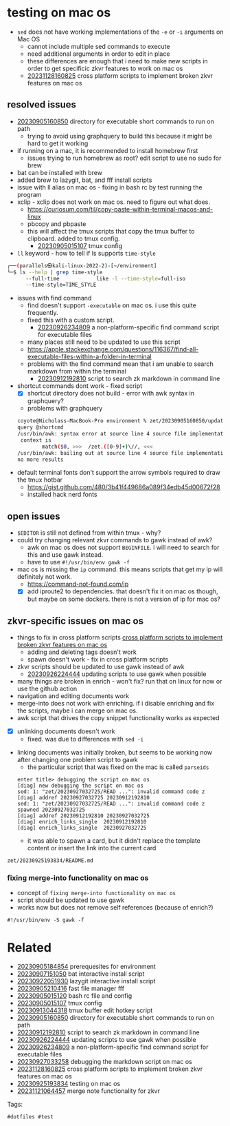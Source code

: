 # testing on mac os

- `sed` does not have working implementations of the `-e` or `-i` arguments on Mac OS
  - cannot include multiple sed commands to execute
  - need additional arguments in order to edit in place
  - these differences are enough that i need to make new scripts in order to get specificic zkvr features to work on mac os
  - [20231128160825](/zet/20231128160825/README.md) cross platform scripts to implement broken zkvr features on mac os

## resolved issues
- [20230905160850](/zet/20230905160850/README.md) directory for executable short commands to run on path
  - trying to avoid using graphquery to build this because it might be hard to get it working
- if running on a mac, it is recommended to install homebrew first
  - issues trying to run homebrew as root? edit script to use no sudo for brew
- bat can be installed with brew
- added brew to lazygit, bat, and fff install scripts
- issue with ll alias on mac os - fixing in bash rc by test running the program
- xclip - xclip does not work on mac os. need to figure out what does.
  - https://curiosum.com/til/copy-paste-within-terminal-macos-and-linux
  - pbcopy and pbpaste
  - this will affect the tmux scripts that copy the tmux buffer to clipboard. added to tmux config.
    - [20230905015107](/zet/20230905015107/README.md) tmux config
- `ll` keyword - how to tell if ls supports `time-style`
```bash
┌──(parallels㉿kali-linux-2022-2)-[~/environment]
└─$ ls --help | grep time-style
      --full-time            like -l --time-style=full-iso
      --time-style=TIME_STYLE
```
- issues with find command
  - find doesn't support `-executable` on mac os. i use this quite frequently.
  - fixed this with a custom script.
    - [20230926234809](/zet/20230926234809/README.md) a non-platform-specific find command script for executable files
  - many places still need to be updated to use this script
  - https://apple.stackexchange.com/questions/116367/find-all-executable-files-within-a-folder-in-terminal
  - problems with the find command mean that i am unable to search markdown from within the terminal
    - [20230912192810](/zet/20230912192810/README.md) script to search zk markdown in command line
- shortcut commands dont work - fixed script
  - [x] shortcut directory does not build - error with awk syntax in graphquery?
  - problems with graphquery
  ```bash
  coyote@Nicholass-MacBook-Pro environment % zet/20230905160850/update-shortcuts
  query @shortcmd
  /usr/bin/awk: syntax error at source line 4 source file implementation/parseids
   context is
          match($0, >>>  /zet.([0-9]+)\//, <<<
  /usr/bin/awk: bailing out at source line 4 source file implementation/parseids
  no more results
  ```
- default terminal fonts don't support the arrow symbols required to draw the tmux hotbar
  - https://gist.github.com/480/3b41f449686a089f34edb45d00672f28
  - installed hack nerd fonts

## open issues
- `$EDITOR` is still not defined from within tmux - why?
- could try changing relevant zkvr commands to gawk instead of awk?
  - awk on mac os does not support `BEGINFILE`. i will need to search for this and use gawk instead.
  - have to use `#!/usr/bin/env gawk -f`
- mac os is missing the `ip` command. this means scripts that get my ip will definitely not work.
  - https://command-not-found.com/ip
  - [x] add iproute2 to dependencies. that doesn't fix it on mac os though, but maybe on some dockers. there is not a version of ip for mac os?

## zkvr-specific issues on mac os
- things to fix in cross platform scripts [cross platform scripts to implement broken zkvr features on mac os](/zet/20231128160825/README.md)
  - adding and deleting tags doesn't work
  - spawn doesn't work - fix in cross platform scripts
- zkvr scripts should be updated to use gawk instead of awk
  - [20230926224444](/zet/20230926224444/README.md) updating scripts to use gawk when possible
- many things are broken in enrich - won't fix? run that on linux for now or use the github action
- navigation and editing documents work
- merge-into does not work with enriching. if i disable enriching and fix the scripts, maybe i can merge on mac os.
- awk script that drives the copy snippet functionality works as expected
- [x] unlinking documents doesn't work
  - fixed. was due to differences with `sed -i`
- linking documents was initially broken, but seems to be working now after changing one problem script to gawk
  - the particular script that was fixed on the mac is called `parseids`
  ```
  enter title> debugging the script on mac os
  [diag] new debugging the script on mac os
  sed: 1: "zet/20230927032725/READ ...": invalid command code z
  [diag] addref 20230927032725 20230912192810
  sed: 1: "zet/20230927032725/READ ...": invalid command code z
  spawned 20230927032725
  [diag] addref 20230912192810 20230927032725
  [diag] enrich_links_single  20230912192810
  [diag] enrich_links_single  20230927032725
  ```
  - it was able to spawn a card, but it didn't replace the template content or insert the link into the current card

` zet/20230925193834/README.md `

### fixing merge-into functionality on mac os

- concept of `fixing merge-into functionality on mac os`
- script should be updated to use gawk
- works now but does not remove self references (because of enrich?)

```
#!/usr/bin/env -S gawk -f
```


# Related

- [20230905184854](/zet/20230905184854/README.md) prerequesites for environment
- [20230907151050](/zet/20230907151050/README.md) bat interactive install script
- [20230922051930](/zet/20230922051930/README.md) lazygit interactive install script
- [20230905210416](/zet/20230905210416/README.md) fast file manager fff
- [20230905015120](/zet/20230905015120/README.md) bash rc file and config
- [20230905015107](/zet/20230905015107/README.md) tmux config
- [20230913044318](/zet/20230913044318/README.md) tmux buffer edit hotkey script
- [20230905160850](/zet/20230905160850/README.md) directory for executable short commands to run on path
- [20230912192810](/zet/20230912192810/README.md) script to search zk markdown in command line
- [20230926224444](/zet/20230926224444/README.md) updating scripts to use gawk when possible
- [20230926234809](/zet/20230926234809/README.md) a non-platform-specific find command script for executable files
- [20230927033258](/zet/20230927033258/README.md) debugging the markdown script on mac os
- [20231128160825](/zet/20231128160825/README.md) cross platform scripts to implement broken zkvr features on mac os
- [20230925193834](/zet/20230925193834/README.md) testing on mac os
- [20231121064457](/zet/20231121064457/README.md) merge note functionality for zkvr

Tags:

    #dotfiles #test
